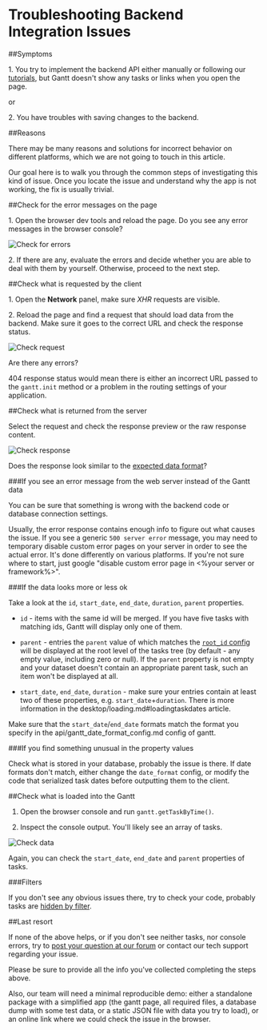 Troubleshooting Backend Integration Issues
==========================

##Symptoms 

1\. You try to implement the backend API either manually or following our [tutorials](desktop/howtostart_guides.md), but Gantt doesn't show any tasks or links when you open the page.

or

2\. You have troubles with saving changes to the backend.

##Reasons

There may be many reasons and solutions for incorrect behavior on different platforms, which we are not going to touch in this article.

Our goal here is to walk you through the common steps of investigating this kind of issue. Once you locate the issue and understand why the app is not working, the fix is usually trivial.

##Check for the error messages on the page

1\. Open the browser dev tools and reload the page. Do you see any error messages in the browser console? 

![Check for errors](desktop/check_errors.png)

2\. If there are any, evaluate the errors and decide whether you are able to deal with them by yourself. Otherwise, proceed to the next step. 

##Check what is requested by the client

1\. Open the **Network** panel, make sure *XHR* requests are visible. 

2\. Reload the page and find a request that should load data from the backend. Make sure it goes to the correct URL and check the response status.

![Check request](desktop/request_check.png)

Are there any errors?

404 response status would mean there is either an incorrect URL passed to the `gantt.init` method or a problem in the routing settings of your application.

##Check what is returned from the server

Select the request and check the response preview or the raw response content.

![Check response](desktop/check_response.png)

Does the response look similar to the [expected data format](desktop/loading.md#loadingfromserver)?

###If you see an error message from the web server instead of the Gantt data

You can be sure that something is wrong with the backend code or database connection settings. 

Usually, the error response contains enough info to figure out what causes the issue. If you see a generic `500 server error` message, you may need to temporary disable custom error pages on your server in order to see
the actual error. It's done differently on various platforms. If you're not sure where to start, just google "disable custom error page in <%your server or framework%>". 


###If the data looks more or less ok 

Take a look at the `id`, `start_date`, `end_date`, `duration`, `parent` properties.

- `id` - items with the same id will be merged. If you have five tasks with matching ids, Gantt will display only one of them.

- `parent` - entries the `parent` value of which matches the [`root_id` config](api/gantt_root_id_config.md) will be displayed at the root level of the tasks tree (by default - any empty value, including zero or null).
If the `parent` property is not empty and your dataset doesn't contain an appropriate parent task, such an item won't be displayed at all.

- `start_date`, `end_date`, `duration` - make sure your entries contain at least two of these properties, e.g. `start_date`+`duration`. There is more information in the desktop/loading.md#loadingtaskdates article.

Make sure that the `start_date`/`end_date` formats match the format you specify in the api/gantt_date_format_config.md config of gantt.


###If you find something unusual in the property values

Check what is stored in your database, probably the issue is there. If date formats don't match, either change the `date_format` config, or modify the code that serialized task dates before outputting them to the client.

##Check what is loaded into the Gantt

1. Open the browser console and run `gantt.getTaskByTime()`.

2. Inspect the console output. You'll likely see an array of tasks.

![Check data](desktop/check_data.png)

Again, you can check the `start_date`, `end_date` and `parent` properties of tasks.

###Filters

If you don't see any obvious issues there, try to check your code, probably tasks are [hidden by filter](desktop/filtering.md). 

##Last resort

If none of the above helps, or if you don't see neither tasks, nor console errors, try to [post your question at our forum](https://forum.dhtmlx.com/c/gantt) or contact our tech support regarding your issue.

Please be sure to provide all the info you've collected completing the steps above.

Also, our team will need a minimal reproducible demo: either a standalone package with a simplified app (the gantt page, all required files, a database dump with some test data, or a static JSON file with data you 
try to load), or an online link where we could check the issue in the browser.
